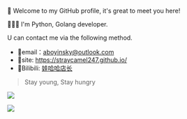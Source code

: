 🎉 Welcome to my GitHub profile, it's great to meet you here!

👨🏻‍💻 I'm Python, Golang developer.

U can contact me via the following method.
- 🐒email：aboyinsky@outlook.com
- 🐾site: https://straycamel247.github.io/
- 🤖Bilibili: [娃哈哈店长](https://space.bilibili.com/259800790/dynamic)



> Stay young, Stay hungry

![](https://github-readme-stats.vercel.app/api/top-langs/?username=StrayCamel247&layout=compact&count_private=true&hide_title=true&include_all_commits=true)

![](https://github-readme-stats.vercel.app/api?username=StrayCamel247&show_icons=true&count_private=true&hide_title=true&include_all_commits=true&hide=issues)
